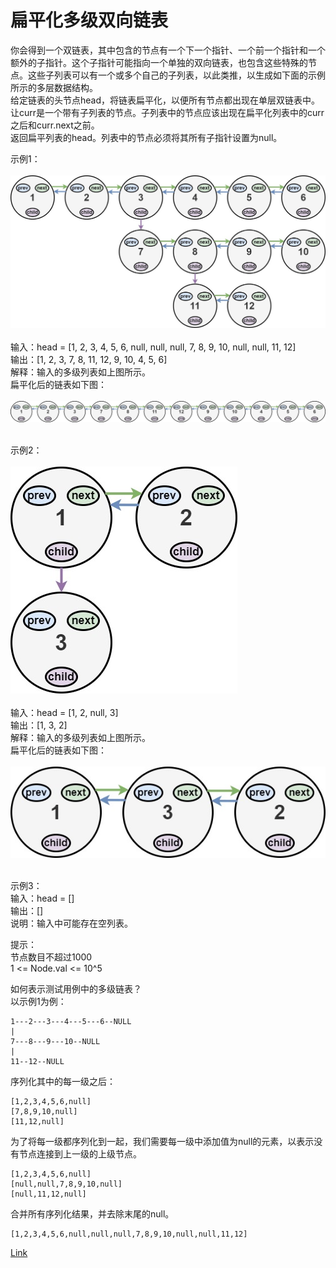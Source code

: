 <h1>扁平化多级双向链表</h1>

你会得到一个双链表，其中包含的节点有一个下一个指针、一个前一个指针和一个额外的子指针。这个子指针可能指向一个单独的双向链表，也包含这些特殊的节点。这些子列表可以有一个或多个自己的子列表，以此类推，以生成如下面的示例所示的多层数据结构。</br>
给定链表的头节点head，将链表扁平化，以便所有节点都出现在单层双链表中。让curr是一个带有子列表的节点。子列表中的节点应该出现在扁平化列表中的curr之后和curr.next之前。</br>
返回扁平列表的head。列表中的节点必须将其所有子指针设置为null。</br>

示例1：</br>
</br>![](./image/1.jpeg)</br></br>
输入：head = [1, 2, 3, 4, 5, 6, null, null, null, 7, 8, 9, 10, null, null, 11, 12]</br>
输出：[1, 2, 3, 7, 8, 11, 12, 9, 10, 4, 5, 6]</br>
解释：输入的多级列表如上图所示。</br>
扁平化后的链表如下图：</br>
</br>![](./image/2.jpeg)</br></br>

示例2：</br>
</br>![](./image/3.jpeg)</br></br>
输入：head = [1, 2, null, 3]</br>
输出：[1, 3, 2]</br>
解释：输入的多级列表如上图所示。</br>
扁平化后的链表如下图：</br>
</br>![](./image/4.jpeg)</br></br>

示例3：</br>
输入：head = []</br>
输出：[]</br>
说明：输入中可能存在空列表。</br>

提示：</br>
节点数目不超过1000</br>
1 <= Node.val <= 10^5</br>

如何表示测试用例中的多级链表？</br>
以示例1为例：</br>

    1---2---3---4---5---6--NULL
    |
    7---8---9---10--NULL
    |
    11--12--NULL

序列化其中的每一级之后：</br>

    [1,2,3,4,5,6,null]
    [7,8,9,10,null]
    [11,12,null]

为了将每一级都序列化到一起，我们需要每一级中添加值为null的元素，以表示没有节点连接到上一级的上级节点。</br>

    [1,2,3,4,5,6,null]
    [null,null,7,8,9,10,null]
    [null,11,12,null]

合并所有序列化结果，并去除末尾的null。</br>
    
    [1,2,3,4,5,6,null,null,null,7,8,9,10,null,null,11,12]

[Link](https://leetcode-cn.com/problems/flatten-a-multilevel-doubly-linked-list/)